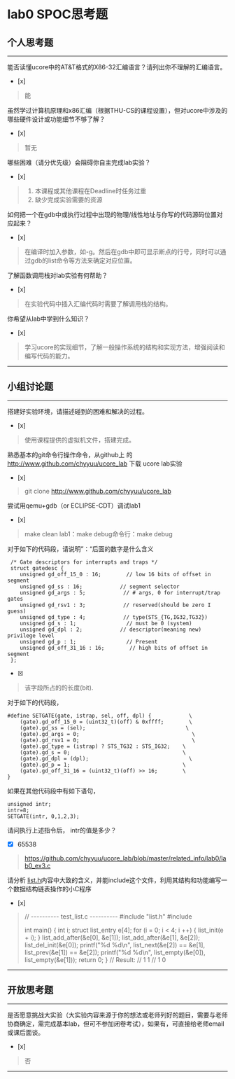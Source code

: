 # lab0 SPOC思考题

## 个人思考题

---

能否读懂ucore中的AT&T格式的X86-32汇编语言？请列出你不理解的汇编语言。
- [x]  

>  能

虽然学过计算机原理和x86汇编（根据THU-CS的课程设置），但对ucore中涉及的哪些硬件设计或功能细节不够了解？
- [x]  

> 暂无


哪些困难（请分优先级）会阻碍你自主完成lab实验？
- [x]  

> 1. 本课程或其他课程在Deadline时任务过重
> 2. 缺少完成实验需要的资源

如何把一个在gdb中或执行过程中出现的物理/线性地址与你写的代码源码位置对应起来？
- [x]  

> 在编译时加入参数，如-g。然后在gdb中即可显示断点的行号，同时可以通过gdb的list命令等方法来确定对应位置。


了解函数调用栈对lab实验有何帮助？
- [x]  

> 在实验代码中插入汇编代码时需要了解调用栈的结构。


你希望从lab中学到什么知识？
- [x]  

> 学习ucore的实现细节，了解一般操作系统的结构和实现方法，增强阅读和编写代码的能力。
 

---

## 小组讨论题

---

搭建好实验环境，请描述碰到的困难和解决的过程。
- [x]  

> 使用课程提供的虚拟机文件，搭建完成。

熟悉基本的git命令行操作命令，从github上
的 http://www.github.com/chyyuu/ucore_lab 下载
ucore lab实验
- [x]  

> git clone http://www.github.com/chyyuu/ucore_lab

尝试用qemu+gdb（or ECLIPSE-CDT）调试lab1
- [x]   

> make clean 
> lab1：make 
> debug命令行：make debug

对于如下的代码段，请说明”：“后面的数字是什么含义
```
 /* Gate descriptors for interrupts and traps */
 struct gatedesc {
    unsigned gd_off_15_0 : 16;        // low 16 bits of offset in segment
    unsigned gd_ss : 16;            // segment selector
    unsigned gd_args : 5;            // # args, 0 for interrupt/trap gates
    unsigned gd_rsv1 : 3;            // reserved(should be zero I guess)
    unsigned gd_type : 4;            // type(STS_{TG,IG32,TG32})
    unsigned gd_s : 1;                // must be 0 (system)
    unsigned gd_dpl : 2;            // descriptor(meaning new) privilege level
    unsigned gd_p : 1;                // Present
    unsigned gd_off_31_16 : 16;        // high bits of offset in segment
 };
 ```

- [x]  

> 该字段所占的的长度(bit).

对于如下的代码段，
```
#define SETGATE(gate, istrap, sel, off, dpl) {            \
    (gate).gd_off_15_0 = (uint32_t)(off) & 0xffff;        \
    (gate).gd_ss = (sel);                                \
    (gate).gd_args = 0;                                    \
    (gate).gd_rsv1 = 0;                                    \
    (gate).gd_type = (istrap) ? STS_TG32 : STS_IG32;    \
    (gate).gd_s = 0;                                    \
    (gate).gd_dpl = (dpl);                                \
    (gate).gd_p = 1;                                    \
    (gate).gd_off_31_16 = (uint32_t)(off) >> 16;        \
}
```
如果在其他代码段中有如下语句，
```
unsigned intr;
intr=8;
SETGATE(intr, 0,1,2,3);
```
请问执行上述指令后， intr的值是多少？

- [x]  65538

> https://github.com/chyyuu/ucore_lab/blob/master/related_info/lab0/lab0_ex3.c

请分析 [list.h](https://github.com/chyyuu/ucore_lab/blob/master/labcodes/lab2/libs/list.h)内容中大致的含义，并能include这个文件，利用其结构和功能编写一个数据结构链表操作的小C程序
- [x]  

> // ---------- test_list.c ----------
> #include "list.h"
> #include 
>
> int main() {
> int i;
> struct list_entry e[4];
> for (i = 0; i < 4; i ++) {
> list_init(e + i);
> }
> list_add_after(&e[0], &e[1]);
> list_add_after(&e[1], &e[2]);
> list_del_init(&e[0]);
> printf("%d %d\n", list_next(&e[2]) == &e[1], list_prev(&e[1]) == &e[2]);
> printf("%d %d\n", list_empty(&e[0]), list_empty(&e[1]));
> return 0;
> }
> // Result:
> // 1 1
> // 1 0


---

## 开放思考题

---

是否愿意挑战大实验（大实验内容来源于你的想法或老师列好的题目，需要与老师协商确定，需完成基本lab，但可不参加闭卷考试），如果有，可直接给老师email或课后面谈。
- [x]  

> 否

---
